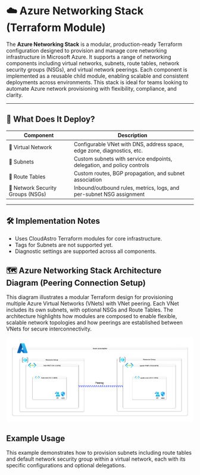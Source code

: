 # ☁️ Azure Networking Stack (Terraform Module)

The **Azure Networking Stack** is a modular, production-ready Terraform configuration designed to provision and manage core networking infrastructure in Microsoft Azure. It supports a range of networking components including virtual networks, subnets, route tables, network security groups (NSGs), and virtual network peerings. Each component is implemented as a reusable child module, enabling scalable and consistent deployments across environments. This stack is ideal for teams looking to automate Azure network provisioning with flexibility, compliance, and clarity.

---

## 🚀 What Does It Deploy?

| Component                         | Description                                                                 |
|----------------------------------|-----------------------------------------------------------------------------|
| 🔷 Virtual Network               | Configurable VNet with DNS, address space, edge zone, diagnostics, etc.     |
| 🔶 Subnets                      | Custom subnets with service endpoints, delegation, and policy controls      |
| 🚦 Route Tables                 | Custom routes, BGP propagation, and subnet association                      |
| 🔐 Network Security Groups (NSGs) | Inbound/outbound rules, metrics, logs, and per-subnet NSG assignment        |     |

---

## 🛠️ Implementation Notes
- Uses CloudAstro Terraform modules for core infrastructure.
- Tags for Subnets are not supported yet.
- Diagnostic settings are supported across all components.

## 🗺️ Azure Networking Stack Architecture Diagram (Peering Connection Setup)

This diagram illustrates a modular Terraform design for provisioning multiple Azure Virtual Networks (VNets) with VNet peering. Each VNet includes its own subnets, with optional NSGs and Route Tables. The architecture highlights how modules are composed to enable flexible, scalable network topologies and how peerings are established between VNets for secure interconnectivity.

![Azure Networking Stack Architecture Diagram](./examples/full/azure_networking_stack_full.png)

## Example Usage

This example demonstrates how to provision subnets including route tables and default network security group within a virtual network, each with its specific configurations and optional delegations.